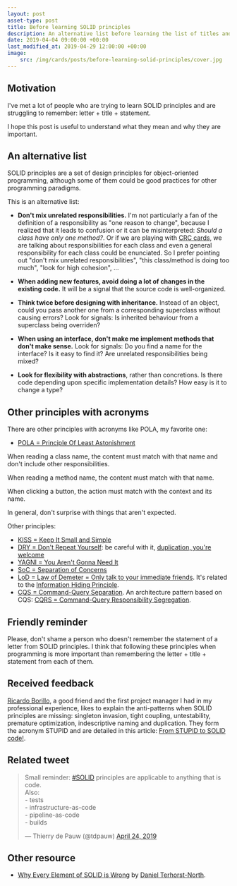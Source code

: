 ```yaml
---
layout: post
asset-type: post
title: Before learning SOLID principles
description: An alternative list before learning the list of titles and statements
date: 2019-04-04 09:00:00 +00:00
last_modified_at: 2019-04-29 12:00:00 +00:00
image:
    src: /img/cards/posts/before-learning-solid-principles/cover.jpg
---
```


## Motivation

I've met a lot of people who are trying to learn SOLID principles and are struggling to remember: letter + title + statement.

I hope this post is useful to understand what they mean and why they are important.

## An alternative list

SOLID principles are a set of design principles for object-oriented programming, although some of them could be good practices for other programming paradigms. 

This is an alternative list:

* **Don't mix unrelated responsibilities.** I'm not particularly a fan of the definition of a responsibility as "one reason to change", because I realized that it leads to confusion or it can be misinterpreted: _Should a class have only one method?_. Or if we are playing with [CRC cards](http://www.extremeprogramming.org/rules/crccards.html), we are talking about responsibilities for each class and even a general responsibility for each class could be enunciated. So I prefer pointing out "don't mix unrelated responsibilities", "this class/method is doing too much", "look for high cohesion", ...

* **When adding new features, avoid doing a lot of changes in the existing code.** It will be a signal that the source code is well-organized.

* **Think twice before designing with inheritance.** Instead of an object, could you pass another one from a corresponding superclass without causing errors? Look for signals: Is inherited behaviour from a superclass being overriden?

* **When using an interface, don't make me implement methods that don't make sense.** Look for signals: Do you find a name for the interface? Is it easy to find it? Are unrelated responsibilities being mixed?

* **Look for flexibility with abstractions**, rather than concretions. Is there code depending upon specific implementation details? How easy is it to change a type?

## Other principles with acronyms

There are other principles with acronyms like POLA, my favorite one:

* [POLA = Principle Of Least Astonishment](http://wiki.c2.com/?PrincipleOfLeastAstonishment)

When reading a class name, the content must match with that name and don't include other responsibilities.

When reading a method name, the content must match with that name.

When clicking a button, the action must match with the context and its name.

In general, don't surprise with things that aren't expected.

Other principles:

* [KISS = Keep It Small and Simple](http://wiki.c2.com/?KeepItSimple)
* [DRY = Don't Repeat Yourself](http://wiki.c2.com/?DontRepeatYourself): be careful with it, [duplication, you're welcome](/2018/02/27/duplication-you-are-welcome.html)
* [YAGNI = You Aren't Gonna Need It](http://wiki.c2.com/?YouArentGonnaNeedIt)
* [SoC = Separation of Concerns](http://wiki.c2.com/?SeparationOfConcerns)
* [LoD = Law of Demeter = Only talk to your immediate friends](http://wiki.c2.com/?LawOfDemeter). It's related to the [Information Hiding Principle](https://wiki.c2.com/?InformationHiding).
* [CQS = Command-Query Separation](http://wiki.c2.com/?CommandQuerySeparation). An architecture pattern based on CQS: [CQRS = Command-Query Responsibility Segregation](https://kalele.io/really-simple-cqrs/).

## Friendly reminder

Please, don't shame a person who doesn't remember the statement of a letter from SOLID principles. I think that following these principles when programming is more important than remembering the letter + title + statement from each of them.

## Received feedback

[Ricardo Borillo](https://twitter.com/borillo), a good friend and the first project manager I had in my professional experience, likes to explain the anti-patterns when SOLID principles are missing: singleton invasion, tight coupling, untestability, premature optimization, indescriptive naming and duplication. They form the acronym STUPID and are detailed in this article: [From STUPID to SOLID code!](https://williamdurand.fr/2013/07/30/from-stupid-to-solid-code/).

## Related tweet

<blockquote class="twitter-tweet" data-lang="en"><p lang="en" dir="ltr">Small reminder: <a href="https://twitter.com/hashtag/SOLID?src=hash&amp;ref_src=twsrc%5Etfw">#SOLID</a> principles are applicable to anything that is code.<br>Also:<br>- tests<br>- infrastructure-as-code<br>- pipeline-as-code<br>- builds</p>&mdash; Thierry de Pauw (@tdpauw) <a href="https://twitter.com/tdpauw/status/1120938604631613441?ref_src=twsrc%5Etfw">April 24, 2019</a></blockquote>

## Other resource

* [Why Every Element of SOLID is Wrong](https://speakerdeck.com/tastapod/why-every-element-of-solid-is-wrong) by [Daniel Terhorst-North](https://twitter.com/tastapod).
